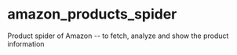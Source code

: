# amazon_products_spider
Product spider of Amazon -- to fetch, analyze and show the product information
